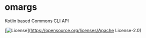 omargs
==========
Kotlin based Commons CLI API

 [![License](https://img.shields.io/badge/License-Apache%202.0-blue.svg)](https://opensource.org/licenses/Apache License-2.0)
